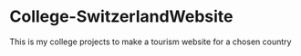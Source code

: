 # College-SwitzerlandWebsite
This is my college projects to make a tourism website for a chosen country
